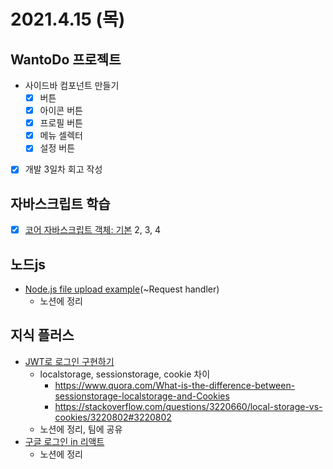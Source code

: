 # 2021.4.15 (목)

## WantoDo 프로젝트

- 사이드바 컴포넌트 만들기
  - [x] 버튼
  - [x] 아이콘 버튼
  - [x] 프로필 버튼
  - [x] 메뉴 셀렉터
  - [x] 설정 버튼
- [x] 개발 3일차 회고 작성

## 자바스크립트 학습

- [x] [코어 자바스크립트 객체: 기본](https://ko.javascript.info/object-basics) 2, 3, 4

## 노드js

- [Node.js file upload example](https://poiemaweb.com/nodejs-file-upload-example)(~Request handler)
  - 노션에 정리

## 지식 플러스

- [JWT로 로그인 구현하기](https://yeri-kim.github.io/posts/jwt-authorization/)
  - localstorage, sessionstorage, cookie 차이
    - https://www.quora.com/What-is-the-difference-between-sessionstorage-localstorage-and-Cookies
    - https://stackoverflow.com/questions/3220660/local-storage-vs-cookies/3220802#3220802
  - 노션에 정리, 팀에 공유
- [구글 로그인 in 리액트](http://tlog.tammolo.com/blog/google-login-2c066a0a-281c-4b18-98c6-338a35a817ef/)
  - 노션에 정리
